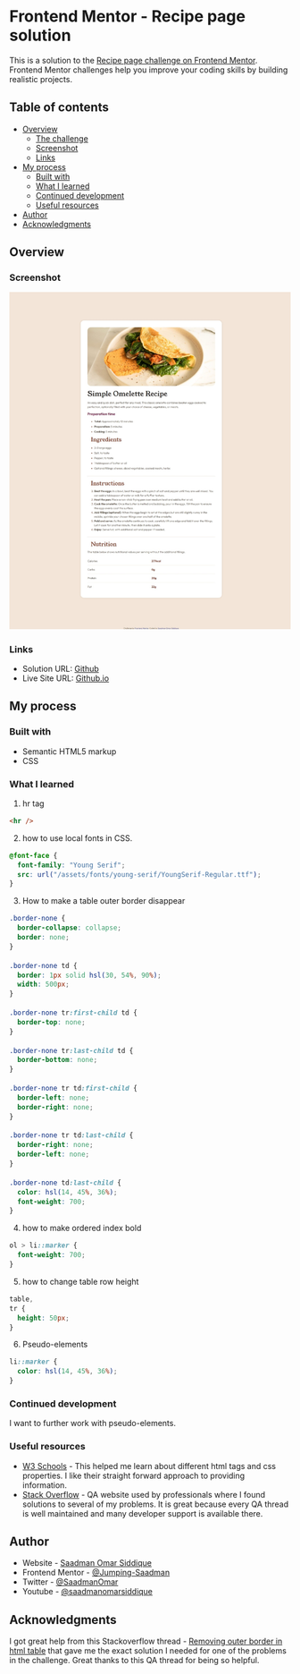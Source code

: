 # Frontend Mentor - Recipe page solution

This is a solution to the [Recipe page challenge on Frontend Mentor](https://www.frontendmentor.io/challenges/recipe-page-KiTsR8QQKm). Frontend Mentor challenges help you improve your coding skills by building realistic projects.

## Table of contents

- [Overview](#overview)
  - [The challenge](#the-challenge)
  - [Screenshot](#screenshot)
  - [Links](#links)
- [My process](#my-process)
  - [Built with](#built-with)
  - [What I learned](#what-i-learned)
  - [Continued development](#continued-development)
  - [Useful resources](#useful-resources)
- [Author](#author)
- [Acknowledgments](#acknowledgments)

## Overview

### Screenshot

![Screenshot of the webpage](Screenshot.jpeg)

### Links

- Solution URL: [Github](https://github.com/Jumping-Saadman/recipe-page-main)
- Live Site URL: [Github.io](https://jumping-saadman.github.io/recipe-page-main/)

## My process

### Built with

- Semantic HTML5 markup
- CSS

### What I learned

1. hr tag

```html
<hr />
```

2. how to use local fonts in CSS.

```css
@font-face {
  font-family: "Young Serif";
  src: url("/assets/fonts/young-serif/YoungSerif-Regular.ttf");
}
```

3. How to make a table outer border disappear

```css
.border-none {
  border-collapse: collapse;
  border: none;
}

.border-none td {
  border: 1px solid hsl(30, 54%, 90%);
  width: 500px;
}

.border-none tr:first-child td {
  border-top: none;
}

.border-none tr:last-child td {
  border-bottom: none;
}

.border-none tr td:first-child {
  border-left: none;
  border-right: none;
}

.border-none tr td:last-child {
  border-right: none;
  border-left: none;
}

.border-none td:last-child {
  color: hsl(14, 45%, 36%);
  font-weight: 700;
}
```

4. how to make ordered index bold

```css
ol > li::marker {
  font-weight: 700;
}
```

5. how to change table row height

```css
table,
tr {
  height: 50px;
}
```

6. Pseudo-elements

```css
li::marker {
  color: hsl(14, 45%, 36%);
}
```

### Continued development

I want to further work with pseudo-elements.

### Useful resources

- [W3 Schools](https://www.w3schools.com/css/default.asp) - This helped me learn about different html tags and css properties. I like their straight forward approach to providing information.
- [Stack Overflow](https://stackoverflow.com/) - QA website used by professionals where I found solutions to several of my problems. It is great because every QA thread is well maintained and many developer support is available there.

## Author

- Website - [Saadman Omar Siddique](https://www.linkedin.com/in/saadman-omar-0bb700208/)
- Frontend Mentor - [@Jumping-Saadman](https://www.frontendmentor.io/profile/Jumping-Saadman)
- Twitter - [@SaadmanOmar](https://x.com/SaadmanOmar)
- Youtube - [@saadmanomarsiddique](https://www.youtube.com/@saadmanomarsiddique)

## Acknowledgments

I got great help from this Stackoverflow thread - [Removing outer border in html table](https://stackoverflow.com/questions/35571603/removing-outer-border-in-html-table) that gave me the exact solution I needed for one of the problems in the challenge. Great thanks to this QA thread for being so helpful.
